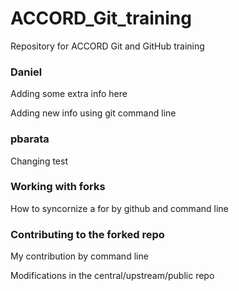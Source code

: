 # ACCORD_Git_training
Repository for ACCORD Git and GitHub training 

### Daniel 
Adding some extra info here

Adding new info using git command line

### pbarata
Changing test


### Working with forks

How to syncornize a for by github and command line

### Contributing to the forked repo

My contribution by command line 

Modifications in the central/upstream/public repo 
